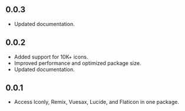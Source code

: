 ## 0.0.3

* Updated documentation.

## 0.0.2

* Added support for 10K+ icons.
* Improved performance and optimized package size.
* Updated documentation.

## 0.0.1

* Access Iconly, Remix, Vuesax, Lucide, and Flaticon in one package.
